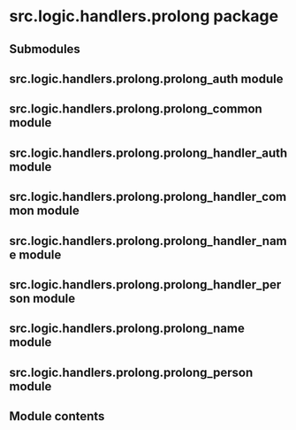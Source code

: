 # src.logic.handlers.prolong package

## Submodules

## src.logic.handlers.prolong.prolong_auth module

## src.logic.handlers.prolong.prolong_common module

## src.logic.handlers.prolong.prolong_handler_auth module

## src.logic.handlers.prolong.prolong_handler_common module

## src.logic.handlers.prolong.prolong_handler_name module

## src.logic.handlers.prolong.prolong_handler_person module

## src.logic.handlers.prolong.prolong_name module

## src.logic.handlers.prolong.prolong_person module

## Module contents
